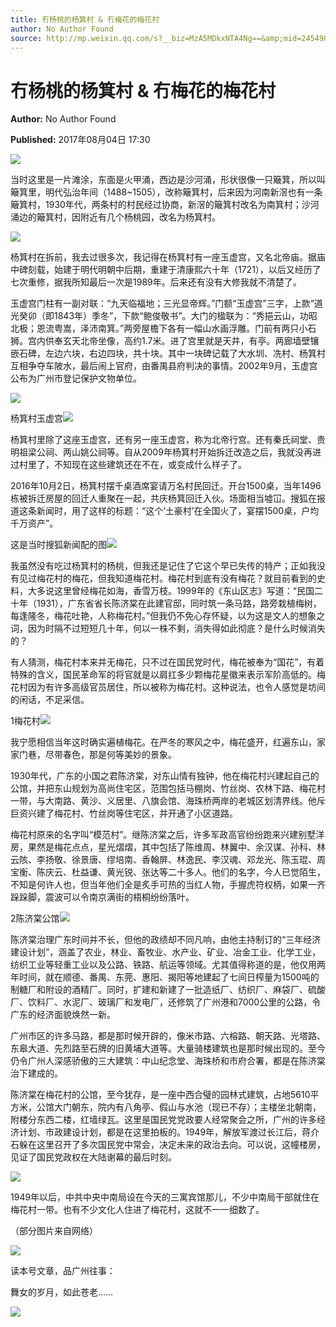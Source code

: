 ```yaml
---
title: 冇杨桃的杨箕村 & 冇梅花的梅花村
author: No Author Found
source: http://mp.weixin.qq.com/s?__biz=MzA5MDkxNTA4Ng==&amp;mid=2454906332&amp;idx=1&amp;sn=775685f86d637f26a2507ff0d6a498d8&amp;chksm=87a22dbdb0d5a4ab01ca561a716179b4881ae07ed4d058a5e5a0dc1199df67757b609a9d97a7#rd
---
```


# 冇杨桃的杨箕村 & 冇梅花的梅花村

**Author:** No Author Found

**Published:** 2017年08月04日 17:30

![](http://mmbiz.qpic.cn/mmbiz_jpg/PJWG74pLsMY6VjSs8icl92DouG8adAGS0ibIkmicA6dYrXchQel1ic3LTtD572I9r9sbW2tOnBvpibgicAXRcdc4p5aA/0?wx_fmt=jpeg)

当时这里是一片滩涂，东面是火甲涌，西边是沙河涌，形状很像一只簸箕，所以叫簸箕里，明代弘治年间（1488~1505），改称簸箕村，后来因为河南新滘也有一条簸箕村，1930年代，两条村的村民经过协商，新滘的簸箕村改名为南箕村；沙河涌边的簸箕村，因附近有几个杨桃园，改名为杨箕村。

![](http://mmbiz.qpic.cn/mmbiz_jpg/PJWG74pLsMaS7CHyic7WvwIFkibP0z8lSL6vvcCAR0b77K4MoqKd2CnLZ3VVv5Hxexug0QUTxUFGuuCs0O5W8RHQ/0?wx_fmt=jpeg)



杨箕村在拆前，我去过很多次，我记得在杨箕村有一座玉虚宫，又名北帝庙。据庙中碑刻载，始建于明代明朝中后期，重建于清康熙六十年（1721），以后又经历了七次重修，据我所知最后一次是1989年。后来还有没有大修我就不清楚了。

玉虚宫门柱有一副对联：“九天临福地；三光显帝辉。”门额“玉虚宫”三字，上款“道光癸卯（即1843年）季冬”，下款“鲍俊敬书”。大门的楹联为：“秀挹云山，功昭北极；恩流粤嵩，泽沛南箕。”两旁屋檐下各有一幅山水画浮雕。门前有两只小石狮。宫内供奉玄天北帝坐像，高约1.7米。进了宫里就是天井，有亭。两廊墙壁镶嵌石碑，左边六块，右边四块，共十块。其中一块碑记载了大水圳、冼村、杨箕村互相争夺车陂水，最后闹上官府，由番禺县府判决的事情。2002年9月，玉虚宫公布为广州市登记保护文物单位。

![](http://mmbiz.qpic.cn/mmbiz_png/p6Vlqvia1UicyrhG0dR9FTta36XUoGOcvdhsIlSlibKtt80ZiadFZapHdzuBcAHYbKTsZYHibicnuOP8lH5WEibuvKcnw/0?wx_fmt=png)

杨箕村玉虚宫![](http://mmbiz.qpic.cn/mmbiz_jpg/PJWG74pLsMaS7CHyic7WvwIFkibP0z8lSLuQM9CWHFBsFPCAZNVicHx7OYZfiaIrogskxxZickugLG4ggmialQ0CLDpg/0?wx_fmt=jpeg)



杨箕村里除了这座玉虚宫，还有另一座玉虚宫，称为北帝行宫。还有秦氏祠堂、贵明祖梁公祠、两山姚公祠等。自从2009年杨箕村开始拆迁改造之后，我就没再进过村里了，不知现在这些建筑还在不在，或变成什么样子了。

2016年10月2日，杨箕村摆千桌酒席宴请万名村民回迁。开台1500桌，当年1496栋被拆迁房屋的回迁人重聚在一起，共庆杨箕回迁入伙。场面相当墟冚。搜狐在报道这条新闻时，用了这样的标题：“这个‘土豪村’在全国火了，宴摆1500桌，户均千万资产”。

这是当时搜狐新闻配的图![](http://mmbiz.qpic.cn/mmbiz_jpg/PJWG74pLsMaS7CHyic7WvwIFkibP0z8lSLJibAwryib9HjI9VXDZP0geyEicbma9zJaicqMJ5mFYLYABorP3ge0ibictBA/0?wx_fmt=jpeg)



我虽然没有吃过杨箕村的杨桃，但我还是记住了它这个早已失传的特产；正如我没有见过梅花村的梅花，但我知道梅花村。梅花村到底有没有梅花？就目前看到的史料，大多说这里曾经梅花如海，香雪万枝。1999年的《东山区志》写道：“民国二十年（1931），广东省省长陈济棠在此建官邸，同时筑一条马路，路旁栽植梅树，每逢隆冬，梅花吐艳，人称梅花村。”但我仍不免心存怀疑，以为这是文人的想象之词，因为时隔不过短短几十年，何以一株不剩，消失得如此彻底？是什么时候消失的？

有人猜测，梅花村本来并无梅花，只不过在国民党时代，梅花被奉为“国花”，有着特殊的含义，国民革命军的将官就是以肩扛多少颗梅花星徽来表示军阶高低的。梅花村因为有许多高级官员居住，所以被称为梅花村。这种说法，也令人感觉是坊间的闲话，不足采信。

1梅花村![](http://mmbiz.qpic.cn/mmbiz_jpg/PJWG74pLsMaS7CHyic7WvwIFkibP0z8lSLibGscTYVPUEibpuhuia2yeTicQa93lL2iagCcrCuqJ26N86b8O15r08EJ2w/0?wx_fmt=jpeg)



我宁愿相信当年这时确实遍植梅花。在严冬的寒风之中，梅花盛开，红遍东山，家家门巷，尽带春色，那是何等美妙的景象。

1930年代，广东的小国之君陈济棠，对东山情有独钟，他在梅花村兴建起自己的公馆，并把东山规划为高尚住宅区，范围包括马棚岗、竹丝岗、农林下路、梅花村一带，与大南路、黄沙、义居里、八旗会馆、海珠桥两岸的老城区划清界线。他斥巨资兴建了梅花村、竹丝岗等住宅区，并开通了小区道路。

梅花村原来的名字叫“模范村”。继陈济棠之后，许多军政高官纷纷跑来兴建别墅洋房，果然是梅花点点，星光熠熠，其中包括了陈维周、林翼中、余汉谋、孙科、林云陔、李扬敬、徐景唐、缪培南、香翰屏、林逸民、李汉魂、邓龙光、陈玉琨、周宝衡、陈庆云、杜益谦、黄光锐、张达等二十多人。他们的名字，今人已觉陌生，不知是何许人也，但当年他们全是炙手可热的当红人物，手握虎符权柄，如果一齐跺跺脚，震波可以令南京满街的梧桐纷纷落叶。

2陈济棠公馆![](http://mmbiz.qpic.cn/mmbiz_jpg/PJWG74pLsMaS7CHyic7WvwIFkibP0z8lSLVicMv9uLJuICHsTzberZzeyyxicwHznbzEwfoxBMPeGS06RyQyw5xuDQ/0?wx_fmt=jpeg)



陈济棠治理广东时间并不长，但他的政绩却不同凡响，由他主持制订的“三年经济建设计划”，涵盖了农业，林业、畜牧业、水产业、矿业、冶金工业、化学工业，纺织工业等轻重工业以及公路、铁路、航运等领域。尤其值得称道的是，他仅用两年时间，就在顺德、番禺、东莞、惠阳、揭阳等地建起了七间日榨量为1500吨的制糖厂和附设的酒精厂。同时，扩建和新建了一批造纸厂、纺织厂、麻袋厂、硫酸厂、饮料厂、水泥厂、玻璃厂和发电厂，还修筑了广州港和7000公里的公路，令广东的经济面貌焕然一新。

广州市区的许多马路，都是那时候开辟的，像米市路、六榕路、朝天路、光塔路、东皋大道、先烈路至石牌的旧黄埔大道等。大量骑楼建筑也是那时候出现的。至今仍令广州人深感骄傲的三大建筑：中山纪念堂、海珠桥和市府合署，都是在陈济棠治下建成的。

陈济棠在梅花村的公馆，至今犹存，是一座中西合璧的园林式建筑，占地5610平方米，公馆大门朝东，院内有八角亭、假山与水池（现已不存）；主楼坐北朝南，附楼分东西二楼，红墙绿瓦。这里是国民党党政要人经常聚会之所，广州的许多经济计划、市政建设计划，都是在这里拍板的。1949年，解放军渡过长江后，蒋介石躲在这里召开了多次国民党中常会，决定未来的政治去向。可以说，这幢楼房，见证了国民党政权在大陆谢幕的最后时刻。

![](http://mmbiz.qpic.cn/mmbiz_jpg/PJWG74pLsMYmhHmwNxgKVRtVd7c8uDBwrJVg6PnAF8MrruoVian8xx9pvDErGicvLpnRicx7XkWBLX8ymJhzLYaBA/0?wx_fmt=jpeg)



1949年以后，中共中央中南局设在今天的三寓宾馆那儿，不少中南局干部就住在梅花村一带。也有不少文化人住进了梅花村，这就不一一细数了。

（部分图片来自网络）

![](http://mmbiz.qpic.cn/mmbiz_gif/PJWG74pLsMYf2b50xFTbTsibmjv5gNVOxZegUj8mrKtpuzCpBAYnQw9duHfIcNnUzicicnGUSv4EWPSTRAPvV9g3w/0?wx_fmt=gif)

读本号文章，品广州往事：

舞女的岁月，如此苍老……

![](http://mmbiz.qpic.cn/mmbiz_png/PJWG74pLsMbxzxSWsbSxWa401icEeDUWiawxAxbdgTq3LmtribGicfmgEgabFONInhdrQRwY9Y4pmxRGlAoaQAaMDA/0?wx_fmt=png)

